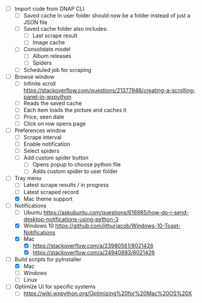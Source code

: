 - [ ] Import code from DNAP CLI
    - [ ] Saved cache in user folder should now be a folder instead of just a JSON file
    - [ ] Saved cache folder also includes:
        - [ ] Last scrape result
        - [ ] Image cache
    - [ ] Consolidate model
        - [ ] Album releases
        - [ ] Spiders
    - [ ] Scheduled job for scraping
- [ ] Browse window
    - [ ] Infinite scroll https://stackoverflow.com/questions/21377946/creating-a-scrolling-panel-in-wxpython
    - [ ] Reads the saved cache
    - [ ] Each item loads the picture and caches it
    - [ ] Price, seen date
    - [ ] Click on row opens page
- [ ] Preferences window
    - [ ] Scrape interval
    - [ ] Enable notification
    - [ ] Select spiders
    - [ ] Add custom spider button
        - [ ] Opens popup to choose python file
        - [ ] Adds custom spider to user folder
- [ ] Tray menu
    - [ ] Latest scrape results / in progress
    - [ ] Latest scraped record
    - [x] Mac theme support
- [ ] Notifications
    - [ ] Ubuntu https://askubuntu.com/questions/616985/how-do-i-send-desktop-notifications-using-python-3
    - [x] Windows 10 https://github.com/jithurjacob/Windows-10-Toast-Notifications
    - [x] Mac
        - [x] https://stackoverflow.com/a/23980561/8021426
        - [x] https://stackoverflow.com/a/24940893/8021426
- [ ] Build scripts for pyInstaller
    - [x] Mac
    - [ ] Windows
    - [ ] Linux
- [ ] Optimize UI for specific systems
    - [ ] https://wiki.wxpython.org/Optimizing%20for%20Mac%20OS%20X
